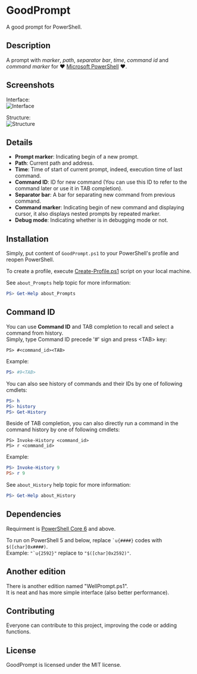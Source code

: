 # GoodPrompt
A good prompt for PowerShell.



## Description
A prompt with _marker_, _path_, _separator bar_, _time_, _command id_ and _command marker_ for :heart: [Microsoft PowerShell](https://microsoft.com/powershell) :heart:.



## Screenshots
Interface:  
![Interface](assets/interface.png)

Structure:  
![Structure](assets/structure.png)



## Details
- **Prompt marker**: Indicating begin of a new prompt.
- **Path**: Current path and address.
- **Time**: Time of start of current prompt, indeed, execution time of last command.
- **Command ID**: ID for new command (You can use this ID to refer to the command later or use it in TAB completion).
- **Separator bar**: A bar for separating new command from previous command.
- **Command marker**: Indicating begin of new command and displaying cursor, it also displays nested prompts by repeated marker.
- **Debug mode**: Indicating whether is in debugging mode or not.



## Installation
Simply, put content of `GoodPrompt.ps1` to your PowerShell's profile and reopen PowerShell.

To create a profile, execute [Create-Profile.ps1](https://github.com/saleh-rahimzadeh/GoodPrompt/blob/master/Create-Profile.ps1) script on your local machine.  

See `about_Prompts` help topic for more information:
```powershell
PS> Get-Help about_Prompts
```



## Command ID
You can use **Command ID** and TAB completion to recall and select a command from history.  
Simply, type Command ID precede '#' sign and press \<TAB\> key:
```
PS> #<command_id><TAB>
```
Example:
```powershell
PS> #9<TAB>
```

You can also see history of commands and their IDs by one of following cmdlets:
```powershell
PS> h
PS> history
PS> Get-History
```

Beside of TAB completion, you can also directly run a command in the command history by one of following cmdlets:
```
PS> Invoke-History <command_id>
PS> r <command_id>
```
Example:
```powershell
PS> Invoke-History 9
PS> r 9
```

See `about_History` help topic for more information:
```powershell
PS> Get-Help about_History
```



## Dependencies
Requirment is [PowerShell Core 6](https://github.com/powershell/powershell) and above.  

To run on PowerShell 5 and below, replace `` `u{####} `` codes with `$([char]0x####)`.  
Example: `` "`u{2592}" `` replace to `"$([char]0x2592)"`.



## Another edition
There is another edition named "WellPrompt.ps1".  
It is neat and has more simple interface (also better performance).



## Contributing
Everyone can contribute to this project, improving the code or adding functions. 



## License
GoodPrompt is licensed under the MIT license.
